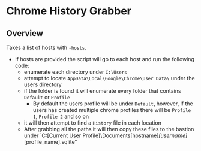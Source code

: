 # Chrome History Grabber

## Overview

Takes a list of hosts with `-hosts`.

- If hosts are provided the script will go to each host and run the following code:
  - enumerate each directory under `C:\Users`
  - attempt to locate `AppData\Local\Google\Chrome\User Data\` under the users directory
  - if the folder is found it will enumerate every folder that contains `Default` or `Profile`
    - By default the users profile will be under `Default`, however, if the users has created multiple chrome profiles there will be `Profile 1`, `Profile 2` and so on
  - it will then attempt to find a `History` file in each location 
  - After grabbing all the paths it will then copy these files to the bastion under `C:\[Current User Profile]\Documents\[hostname]_[username]_[profile_name].sqlite"


